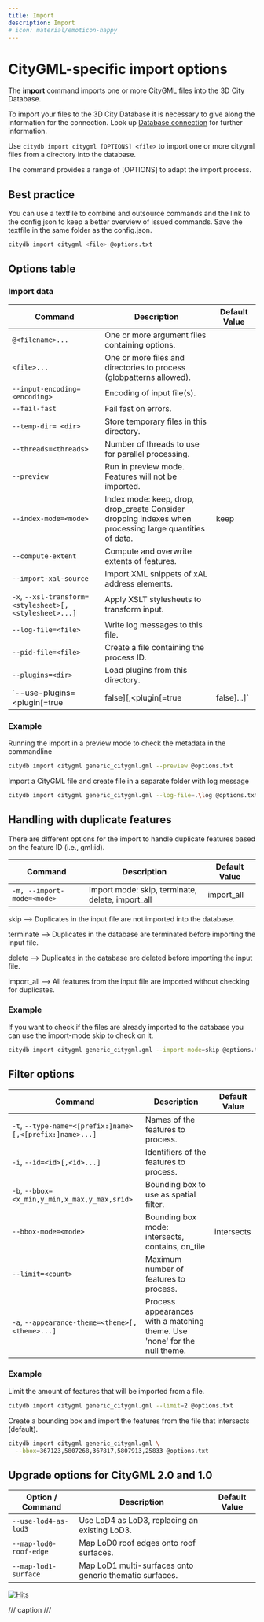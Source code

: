 ```yaml
---
title: Import
description: Import
# icon: material/emoticon-happy
---
```


# CityGML-specific import options

The **import** command imports one or more CityGML files into the 3D City Database.

To import your files to the 3D City Database it is necessary to give along the information for the connection. Look up [Database connection](db-connection.md) for further information.

Use `citydb import citygml [OPTIONS] <file>` to import one or more citygml files from a directory into the database.

The command provides a range of [OPTIONS] to adapt the import process.

## Best practice

You can use a textfile to combine and outsource commands and the link to the config.json to keep a better overview of issued commands. Save the textfile in the same folder as the config.json.

```bash
citydb import citygml <file> @options.txt
```

## Options table

### Import data

Command | Description | Default Value
------------ | ------------- | -------------
`@<filename>...` | One or more argument files containing options.
`<file>...` | One or more files and directories to process (globpatterns allowed).
`--input-encoding= <encoding>` |  Encoding of input file(s).
`--fail-fast` | Fail fast on errors.
`--temp-dir= <dir>` | Store temporary files in this directory.
`--threads=<threads>`| Number of threads to use for parallel processing.
`--preview`| Run in preview mode. Features will not be imported.
`--index-mode=<mode>` | Index mode: keep, drop, drop_create Consider dropping indexes when processing large quantities of data. | keep
`--compute-extent` | Compute and overwrite extents of features.
`--import-xal-source` | Import XML snippets of xAL address elements.
`-x`, `--xsl-transform=<stylesheet>[,<stylesheet>...]` | Apply XSLT stylesheets to transform input.
`--log-file=<file>`| Write log messages to this file.
`--pid-file=<file>` | Create a file containing the process ID.
`--plugins=<dir>` | Load plugins from this directory.
`--use-plugins=<plugin[=true|false][,<plugin[=true|false]...]` | Enable or disable plugins with a matching fully qualified class name | true

### Example

Running the import in a preview mode to check the metadata in the commandline

```bash
citydb import citygml generic_citygml.gml --preview @options.txt
```

Import a CityGML file and create file in a separate folder with log message

```bash
citydb import citygml generic_citygml.gml --log-file=.\log @options.txt
```

## Handling with duplicate features

There are different options for the import to handle duplicate features based on the feature ID (i.e., gml:id).

Command | Description | Default Value
------------ | ------------- | -------------
`-m, --import-mode=<mode>` | Import mode: skip, terminate, delete, import_all | import_all

skip -->        Duplicates in the input file are not imported into the database.

terminate -->   Duplicates in the database are terminated before importing the input file.

delete -->      Duplicates in the database are deleted before importing the input file.

import_all -->  All features from the input file are imported without checking for duplicates.

### Example

If you want to check if the files are already imported to the database you can use the import-mode skip to check on it.

```bash
citydb import citygml generic_citygml.gml --import-mode=skip @options.txt
```

## Filter options

Command | Description | Default Value
------------ | ------------- | -------------
`-t`, `--type-name=<[prefix:]name>[,<[prefix:]name>...]`| Names of the features to process.
`-i`, `--id=<id>[,<id>...]` |  Identifiers of the features to process.
`-b`, `--bbox=<x_min,y_min,x_max,y_max,srid>` | Bounding box to use as spatial filter.
`--bbox-mode=<mode>` |  Bounding box mode: intersects, contains, on_tile | intersects
`--limit=<count>` | Maximum number of features to process.
`-a`, `--appearance-theme=<theme>[,<theme>...]` | Process appearances with a matching theme. Use 'none' for the null theme.

### Example

Limit the amount of features that will be imported from a file.

```bash
citydb import citygml generic_citygml.gml --limit=2 @options.txt
```

Create a bounding box and import the features from the file that intersects (default).

```bash
citydb import citygml generic_citygml.gml \
  --bbox=367123,5807268,367817,5807913,25833 @options.txt
```

## Upgrade options for CityGML 2.0 and 1.0

Option / Command | Description | Default Value
------------ | ------------- | -------------
`--use-lod4-as-lod3` |  Use LoD4 as LoD3, replacing an existing LoD3.
`--map-lod0-roof-edge` |  Map LoD0 roof edges onto roof surfaces.
`--map-lod1-surface` | Map LoD1 multi-surfaces onto generic thematic surfaces.

[![Hits](https://hits.seeyoufarm.com/api/count/incr/badge.svg?url=https%3A%2F%2F3dcitydb.github.io%2F3dcitydb-mkdocs%2Fcitydb-tool%2Fimport_citygml%2F&count_bg=%2379C83D&title_bg=%23555555&icon=&icon_color=%23E7E7E7&title=Visitors&edge_flat=false)](https://hits.seeyoufarm.com/#history)

/// caption
///
